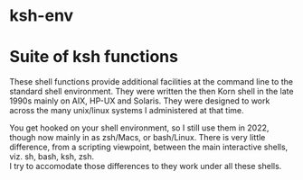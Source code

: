 # ksh-env
Suite of ksh functions
======================
These shell functions provide additional facilities at the command line to the standard shell environment. 
They were written the then Korn shell in the late 1990s mainly on AIX, HP-UX and Solaris.  They were designed to work across the many
unix/linux systems I administered at that time. 

You get hooked on your shell environment, so I still use them in 2022, though now mainly in as zsh/Macs, or bash/Linux. 
There is very little difference, from a scripting viewpoint, between the main interactive shells, viz. sh, bash, ksh, zsh.  
I try to accomodate those differences to they work under all these shells.


